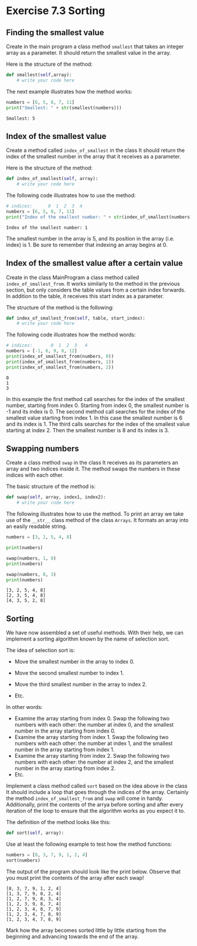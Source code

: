 # Exercise 7.3 Sorting

## Finding the smallest value

Create in the main program a class method `smallest` that takes an integer array as a parameter. It should return the smallest value in the array.

Here is the structure of the method:

```python
def smallest(self,array):
    # write your code here
```

The next example illustrates how the method works:

```python
numbers = [6, 5, 8, 7, 11]
print("Smallest: " + str(smallest(numbers)))
```

```plaintext
Smallest: 5
```

## Index of the smallest value

Create a method called `index_of_smallest` in the class  It should return the index of the smallest number in the array that it receives as a parameter.

Here is the structure of the method:

```python
def index_of_smallest(self, array):
    # write your code here
```

The following code illustrates how to use the method:

```python
# indices:      0  1  2  3  4
numbers = [6, 5, 8, 7, 11]
print("Index of the smallest number: " + str(index_of_smallest(numbers)))
```

```plaintext
Index of the smallest number: 1
```

The smallest number in the array is 5, and its position in the array (i.e. index) is 1. Be sure to remember that indexing an array begins at 0.

## Index of the smallest value after a certain value

Create in the class MainProgram a class method called `index_of_smallest_from`. It works similarly to the method in the previous section, but only considers the table values from a certain index forwards. In addition to the table, it receives this start index as a parameter.

The structure of the method is the following:

```python
def index_of_smallest_from(self, table, start_index):
    # write your code here
```

The following code illustrates how the method words:

```python
# indices:       0  1  2  3   4
numbers = [-1, 6, 9, 8, 12]
print(index_of_smallest_from(numbers, 0))
print(index_of_smallest_from(numbers, 1))
print(index_of_smallest_from(numbers, 2))
```

```plaintext
0
1
3
```


In this example the first method call searches for the index of the smallest number, starting from index 0. Starting from index 0, the smallest number is -1 and its index is 0. The second method call searches for the index of the smallest value starting from index 1. In this case the smallest number is 6 and its index is 1. The third calls searches for the index of the smallest value starting at index 2. Then the smallest number is 8 and its index is 3.

## Swapping numbers

Create a class method `swap` in the class  It receives as its parameters an array and two indices inside it. The method swaps the numbers in these indices with each other.

The basic structure of the method is:

```python
def swap(self, array, index1, index2):
    # write your code here
```

The following illustrates how to use the method. To print an array we take use of the `__str__` class method of the class `Arrays`. It formats an array into an easily readable string.

```python
numbers = [3, 2, 5, 4, 8]

print(numbers)

swap(numbers, 1, 0)
print(numbers)

swap(numbers, 0, 3)
print(numbers)
```

```plaintext
[3, 2, 5, 4, 8]
[2, 3, 5, 4, 8]
[4, 3, 5, 2, 8]
```

## Sorting

We have now assembled a set of useful methods. With their help, we can implement a sorting algorithm known by the name of selection sort.

The idea of selection sort is:

- Move the smallest number in the array to index 0.
- Move the second smallest number to index 1.
- Move the third smallest number in the array to index 2.

- Etc.

In other words:

- Examine the array starting from index 0. Swap the following two numbers with each other: the number at index 0, and the smallest number in the array starting from index 0.
- Examine the array starting from index 1. Swap the following two numbers with each other: the number at index 1, and the smallest number in the array starting from index 1.
- Examine the array starting from index 2. Swap the following two numbers with each other: the number at index 2, and the smallest number in the array starting from index 2.
- Etc.

Implement a class method called `sort` based on the idea above in the class  It should include a loop that goes through the indices of the array. Certainly the method `index_of_smallest_from` and `swap` will come in handy. Additionally, print the contents of the arrya before sorting and after every iteration of the loop to ensure that the algorithm works as you expect it to.

The definition of the method looks like this:

```python
def sort(self, array):

```

Use at least the following example to test how the method functions:

```python
numbers = [8, 3, 7, 9, 1, 2, 4]
sort(numbers)
```

The output of the program should look like the print below. Observe that you must print the contents of the array after each swap!

```plaintext
[8, 3, 7, 9, 1, 2, 4]
[1, 3, 7, 9, 8, 2, 4]
[1, 2, 7, 9, 8, 3, 4]
[1, 2, 3, 9, 8, 7, 4]
[1, 2, 3, 4, 8, 7, 9]
[1, 2, 3, 4, 7, 8, 9]
[1, 2, 3, 4, 7, 8, 9]
```

Mark how the array becomes sorted little by little starting from the beginning and advancing towards the end of the array.
